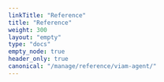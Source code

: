 ```yaml
---
linkTitle: "Reference"
title: "Reference"
weight: 300
layout: "empty"
type: "docs"
empty_node: true
header_only: true
canonical: "/manage/reference/viam-agent/"
---
```

